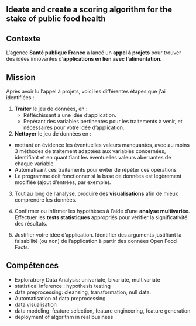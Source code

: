 ## Ideate and create a scoring algorithm for the stake of public food health 

## Contexte
L'agence **Santé publique France** a lancé un **appel à projets** pour trouver des idées innovantes d’**applications en lien avec l'alimentation**. 

## Mission 
Après avoir lu l’appel à projets, voici les différentes étapes que j'ai identifiées :

1) **Traiter** le jeu de données, en :
      - Réfléchissant à une idée d’application.
      - Repérant des variables pertinentes pour les traitements à venir, et nécessaires pour votre idée d’application.
2) **Nettoyer** le jeu de données en :
- mettant en évidence les éventuelles valeurs manquantes, avec au moins 3 méthodes de traitement adaptées aux variables concernées, identifiant et en quantifiant les éventuelles valeurs aberrantes de chaque variable.
- Automatisant ces traitements pour éviter de répéter ces opérations
- Le programme doit fonctionner si la base de données est légèrement modifiée (ajout d’entrées, par exemple).

3) Tout au long de l’analyse, produire des **visualisations** afin de mieux comprendre les données. 

4) Confirmer ou infirmer les hypothèses à l’aide d’une **analyse multivariée**. Effectuer les **tests statistiques** appropriés pour vérifier la significativité des résultats.

5) Justifier votre idée d’application. Identifier des arguments justifiant la faisabilité (ou non) de l’application à partir des données Open Food Facts.


## Compétences 
- Exploratrory Data Analysis: univariate, bivariate, multivariate
- statistical inference : hypothesis testing 
- data preprocessing: cleansing, transformation, null data. 
- Automatisation of data preprocessing. 
- data visualisation 
- data modeling: feature selection, feature engineering, feature generation 
- deployment of algorithm in real business 

 
